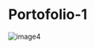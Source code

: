 # Portofolio-1
![image4](https://user-images.githubusercontent.com/73551781/126202047-c49716a3-cc38-4750-a9d1-ad4378acbe9f.png)
